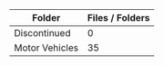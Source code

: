| Folder         |   Files / Folders |
|----------------|-------------------|
| Discontinued   |                 0 |
| Motor Vehicles |                35 |